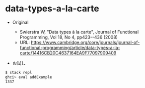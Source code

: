# data-types-a-la-carte

- Original
  - Swierstra W, "Data types à la carte", Journal of Functional Programming, Vol 18, No 4, pp423--436 (2008)
  - URL: <https://www.cambridge.org/core/journals/journal-of-functional-programming/article/data-types-a-la-carte/14416CB20C4637164EA9F77097909409>

- お試し

```sh
$ stack repl
ghci> eval addExample
1337
```

